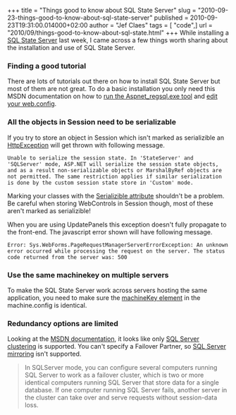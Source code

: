 +++
title = "Things good to know about SQL State Server"
slug = "2010-09-23-things-good-to-know-about-sql-state-server"
published = 2010-09-23T19:31:00.014000+02:00
author = "Jef Claes"
tags = [ "code",]
url = "2010/09/things-good-to-know-about-sql-state.html"
+++
While installing a [SQL State
Server](http://msdn.microsoft.com/en-us/library/ms178586.aspx) last
week, I came across a few things worth sharing about the installation
and use of SQL State Server.  
  
### Finding a good tutorial  
  
There are lots of tutorials out there on how to install SQL State Server
but most of them are not great. To do a basic installation you only need
this MSDN documentation on how to [run the Aspnet\_regsql.exe
tool](http://msdn.microsoft.com/en-us/library/h6bb9cz9(VS.71).aspx) and
[edit your
web.config](http://msdn.microsoft.com/en-us/library/h6bb9cz9(VS.71).aspx).  
  
### All the objects in Session need to be serializable  
  
If you try to store an object in Session which isn't marked as
serializible an
[HttpException](http://msdn.microsoft.com/en-us/library/system.web.httpexception.aspx)
will get thrown with following message.  

```
Unable to serialize the session state. In 'StateServer' and
'SQLServer' mode, ASP.NET will serialize the session state objects,
and as a result non-serializable objects or MarshalByRef objects are
not permitted. The same restriction applies if similar serialization
is done by the custom session state store in 'Custom' mode.
```

Marking your classes with the [Serializible
attribute](http://msdn.microsoft.com/en-us/library/system.serializableattribute.aspx)
shouldn't be a problem. Be careful when storing WebControls in Session
though, most of these aren't marked as serializible!  
  
When you are using UpdatePanels this exception doesn't fully propagate
to the front-end. The javascript error shown will have following
message.  

```
Error: Sys.WebForms.PageRequestManagerServerErrorException: An unknown
error occurred while processing the request on the server. The status
code returned from the server was: 500
```

### Use the same machinekey on multiple servers  
  
To make the SQL State Server work across servers hosting the same
application, you need to make sure the [machineKey
element](http://msdn.microsoft.com/en-us/library/w8h3skw9.aspx) in the
machine.config is identical.  
  
### Redundancy options are limited
  
Looking at the [MSDN
documentation](http://msdn.microsoft.com/en-us/library/ms178586.aspx),
it looks like only [SQL Server
clustering](http://www.sql-server-performance.com/articles/clustering/clustering_intro_p1.aspx)
is supported. You can't specify a Failover Partner, so [SQL Server
mirroring](http://msdn.microsoft.com/en-us/library/ms131373.aspx) isn't
supported.  

> In SQLServer mode, you can configure several computers running SQL
> Server to work as a failover cluster, which is two or more identical
> computers running SQL Server that store data for a single database. If
> one computer running SQL Server fails, another server in the cluster
> can take over and serve requests without session-data loss.
